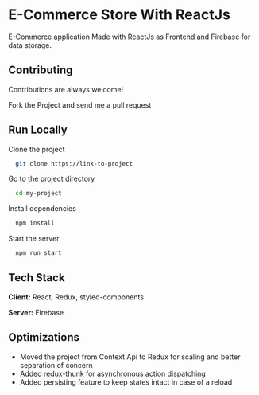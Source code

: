 
# E-Commerce Store With ReactJs

E-Commerce application Made with ReactJs as Frontend and Firebase for data storage.





## Contributing

Contributions are always welcome!

Fork the Project and send me a pull request


## Run Locally

Clone the project

```bash
  git clone https://link-to-project
```

Go to the project directory

```bash
  cd my-project
```

Install dependencies

```bash
  npm install
```

Start the server

```bash
  npm run start
```


## Tech Stack

**Client:** React, Redux, styled-components

**Server:** Firebase


## Optimizations

* Moved the project from Context Api to Redux for scaling and better separation of concern 
* Added redux-thunk for asynchronous action dispatching
* Added persisting feature to keep states intact in case of a reload


